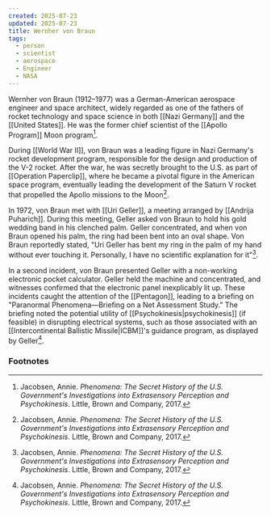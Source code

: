 ```yaml
---
created: 2025-07-23
updated: 2025-07-23
title: Wernher von Braun
tags:
  - person
  - scientist
  - aerospace
  - Engineer
  - NASA
---
```


Wernher von Braun (1912–1977) was a German-American aerospace engineer and space architect, widely regarded as one of the fathers of rocket technology and space science in both [[Nazi Germany]] and the [[United States]]. He was the former chief scientist of the [[Apollo Program]] Moon program[^1].

During [[World War II]], von Braun was a leading figure in Nazi Germany's rocket development program, responsible for the design and production of the V-2 rocket. After the war, he was secretly brought to the U.S. as part of [[Operation Paperclip]], where he became a pivotal figure in the American space program, eventually leading the development of the Saturn V rocket that propelled the Apollo missions to the Moon[^1].

In 1972, von Braun met with [[Uri Geller]], a meeting arranged by [[Andrija Puharich]]. During this meeting, Geller asked von Braun to hold his gold wedding band in his clenched palm. Geller concentrated, and when von Braun opened his palm, the ring had been bent into an oval shape. Von Braun reportedly stated, "Uri Geller has bent my ring in the palm of my hand without ever touching it. Personally, I have no scientific explanation for it"[^1].

In a second incident, von Braun presented Geller with a non-working electronic pocket calculator. Geller held the machine and concentrated, and witnesses confirmed that the electronic panel inexplicably lit up. These incidents caught the attention of the [[Pentagon]], leading to a briefing on "Paranormal Phenomena—Briefing on a Net Assessment Study." The briefing noted the potential utility of [[Psychokinesis|psychokinesis]] (if feasible) in disrupting electrical systems, such as those associated with an [[Intercontinental Ballistic Missile|ICBM]]'s guidance program, as displayed by Geller[^1].

### Footnotes
[^1]: Jacobsen, Annie. *Phenomena: The Secret History of the U.S. Government's Investigations into Extrasensory Perception and Psychokinesis*. Little, Brown and Company, 2017.